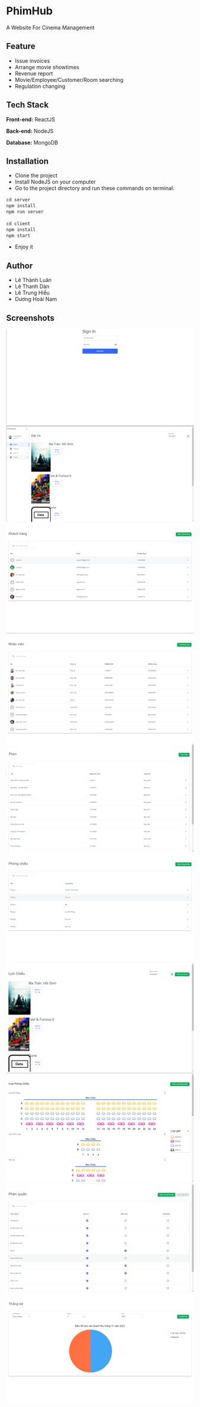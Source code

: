 # PhimHub
A Website For Cinema Management
## Feature
- Issue invoices
- Arrange movie showtimes
- Revenue report
- Movie/Employee/Customer/Room searching
- Regulation changing
## Tech Stack
**Front-end:** ReactJS

**Back-end:** NodeJS

**Database:** MongoDB
## Installation
- Clone the project
- Install NodeJS on your computer
- Go to the project directory and run these commands on terminal:
```
cd server
npm install
npm run server

cd client
npm install
npm start
```
- Enjoy it
## Author
- Lê Thành Luân
- Lê Thanh Dàn
- Lê Trung Hiếu
- Dương Hoài Nam
## Screenshots
![Login](./readme_images/Login.png)
![Book ticket](./readme_images/Book_Ticket.png)
![Customer Management](./readme_images/Customer_Management.png)
![Employee Management](./readme_images/Employee_Management.png)
![Movie Management](./readme_images/Movie_Management.png)
![Room Management](./readme_images/Room_Management.png)
![Showtime Management](./readme_images/Showtime_Management.png)
![Room Setting](./readme_images/Room_Setting.png)
![Permission Setting](./readme_images/Permission_Setting.png)
![Statistic](./readme_images/Statistic.png)
